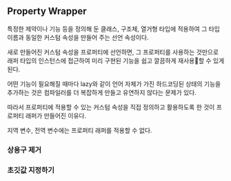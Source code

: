 ## Property Wrapper
특정한 제약이나 기능 등을 정의해 둔 클래스, 구조체, 열거형 타입에 적용하여 그 타입 이름과 동일한 커스텀 속성을 만들어 주는 선언 속성이다.

새로 만들어진 커스텀 속성을 프로퍼티에 선언하면, 그 프로퍼티를 사용하는 것만으로 래퍼 타입의 인스턴스에 접근하여 미리 구현된 기능을 쉽고 깔끔하게 재사용할 수 있게 된다.
  
어떤 기능이 필요해질 때마다 lazy와 같이 언어 자체가 가진 하드코딩된 상태의 기능을 추가하는 것은 컴파일러를 더 복잡하게 만들고 유연하지 않다는 문제가 있다.

따라서 프로퍼티에 적용할 수 있는 커스텀 속성을 직접 정의하고 활용하도록 한 것이 프로퍼티 래퍼가 만들어진 이유다.

지역 변수, 전역 변수에는 프로퍼티 래퍼를 적용할 수 없다.
### 상용구 제거
### 초깃값 지정하기

